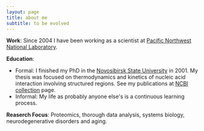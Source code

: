 ```yaml
---
layout: page
title: about me
subtitle: to be evolved
---
```


**Work**: Since 2004 I have been working as a scientist at [Pacific Northwest National Laboratory][PNNL].

**Education**: 
* Formal: I finished my PhD in the [Novosibirsk State University][NSU] in 2001. My thesis was focused on thermodynamics and kinetics of nucleic acid interaction involving structured regions. See my publications at [NCBI collection][ncbi_collection] page.
* Informal: My life as probably anyone else's is a continuous learning process.

**Reaserch Focus**: Proteomics, thorough data analysis, systems biology, neurodegenerative disorders and aging.

<!--
**Hobbies**: I kind of actually like science. Really fascinated with good old w
-->


[PNNL]: http://www.pnnl.gov
[NSU]: http://www.nsu.ru
[ncbi_collection]: http://www.ncbi.nlm.nih.gov/myncbi/browse/collection/48526650/
